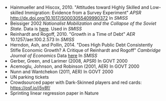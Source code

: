 - Hainmueller and Hiscox, 2010. "Attitudes toward Highly Skilled and Low-skilled Immigration: Evidence from a    Survey Experiment" *APSR* http://dx.doi.org/10.1017/S0003055409990372 In *SMISS* 
- Beissiger 2002 *Nationalist Mobilization and the Collapse of the Soviet State*. Data is [here](http://www.princeton.edu/~mbeissin/research1.htm#Data). Used in *SMISS*
- Reinhardt and Rogoff, 2010. "Growth in a Time of Debt" *AER* 10.1257/aer.100.2.573 In *SMISS*
- Herndon, Ash, and Pollin, 2014. "Does High Public Debt Consistently Stifle Economic Growth? A Critique of Reinhardt and Rogoff" *Cambridge Journal of Economics* Data [here](http://www.peri.umass.edu/236/hash/31e2ff374b6377b2ddec04deaa6388b1/publication/566/) In *SMISS*
- Gerber, Green, and Larimer (2008, APSR) In GOVT 2000
- Acemoglu, Johnson, and Robinson (2001, AER) In GOVT 2000
- Nunn and Wantchekon (2011, AER) In GOVT 2000
- UN parking tickets
- Crowdsourced paper with Dark-Skinned players and red cards: https://osf.io/j5v8f/
- Sprinting linear regression paper in Nature